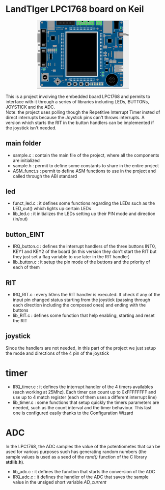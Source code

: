 # LandTIger LPC1768 board on Keil

<p align="center">
    <img src="Images/board_pic.png" alt="" width="300">
</p>

This is a project involving the embedded board LPC1768 and permits to interface with it 
through a series of libraries including LEDs, BUTTONs, JOYSTICK and the ADC. <br>
Note: the project uses polling though the Repetitive Interrupt Timer insted of direct interrupts because the Joystick pins can't throws interrupts. A version which starts the RIT in the button handlers can be implemented if the joystick isn't needed.

## main folder
- sample.c : contain the main file of the project, where all the components are initialized
- sample.h : permit to define some constants to share in the entire project
- ASM_funct.s : permit to define ASM functions to use in the project and called through the ABI standard

## led
- funct_led.c : it defines some functions regarding the LEDs such as the LED_out() which lights up certain LEDs
- lib_led.c : it initializes the LEDs setting up their PIN mode and direction (in/out)

## button_EINT
- IRQ_button.c : defines the interrupt handlers of the three buttons INT0, KEY1 and KEY2 of the board (in this version they don't start the RIT but they just set a flag variable to use later in the RIT handler)
- lib_button.c : it setup the pin mode of the buttons and the priority of each of them

## RIT
- IRQ_RIT.c : every 50ms the RIT handler is executed. It check if any of the input pin changed status starting from the joystick (passing through each direction including the composed ones) and ending with the buttons
- lib_RIT.c : defines some function that help enabling, starting and reset the RIT

## joystick
Since the handlers are not needed, in this part of the project we just setup the mode and directions of the 4 pin of the joystick

# timer
- IRQ_timer.c : it defines the interrupt handler of the 4 timers availables (each working at 25Mhz). Each timer can count up to 0xFFFFFFFF and use up to 4 match register (each of them uses a different interrupt line)
- lib_timer.c : some functions that setup quickly the timers parameters are needed, such as the count interval and the timer behaviour. This last one is configured easily thanks to the Configuration Wizard

# ADC
In the LPC1768, the ADC samples the value of the potentiometes that can be used for various purposes such has generating random numbers (the sample values is used as a seed of the *rand()* function of the C library **stdlib.h**). 
- lib_adc.c : it defines the function that starts the conversion of the ADC
- IRQ_adc.c : it defines the handler of the ADC that saves the sample value in the unsiged short variable *AD_current*